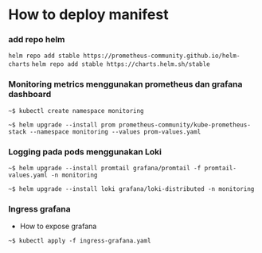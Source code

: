 # How to deploy manifest

### add repo helm
`helm repo add stable https://prometheus-community.github.io/helm-charts`
`helm repo add stable https://charts.helm.sh/stable`

### Monitoring metrics menggunakan prometheus dan grafana dashboard

`~$ kubectl create namespace monitoring`

`~$ helm upgrade --install prom prometheus-community/kube-prometheus-stack --namespace monitoring --values prom-values.yaml`


### Logging pada pods menggunakan Loki 

`~$ helm upgrade --install promtail grafana/promtail -f promtail-values.yaml -n monitoring`

`~$ helm upgrade --install loki grafana/loki-distributed -n monitoring`


### Ingress grafana

* How to expose grafana

`~$ kubectl apply -f ingress-grafana.yaml`
